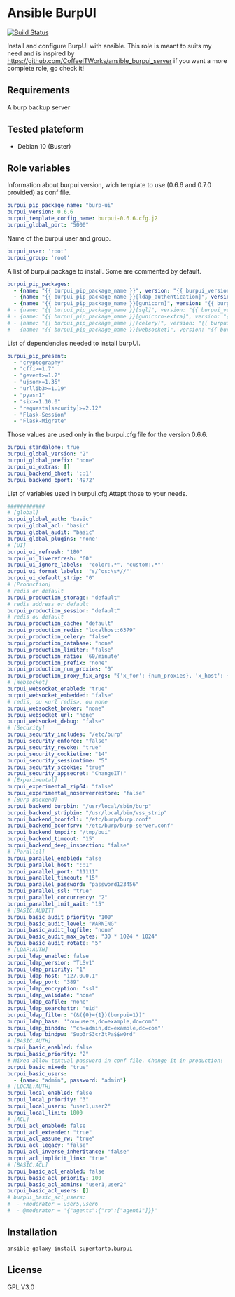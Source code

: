 # Ansible BurpUI
[![Build Status](https://travis-ci.com/supertarto/ansible-burpui.svg?branch=master)](https://travis-ci.com/supertarto/ansible-burpui)

Install and configure BurpUI with ansible. This role is meant to suits my need and is inspired by https://github.com/CoffeeITWorks/ansible_burpui_server if you want a more complete role, go check it!


## Requirements
A burp backup server

## Tested plateform
* Debian 10 (Buster)

## Role variables
Information about burpui version, wich template to use (0.6.6 and 0.7.0 provided) as conf file.
```yml
burpui_pip_package_name: "burp-ui"
burpui_version: 0.6.6
burpui_template_config_name: burpui-0.6.6.cfg.j2
burpui_global_port: "5000"
```
Name of the burpui user and group.
```yml
burpui_user: 'root'
burpui_group: 'root'
```
A list of burpui package to install. Some are commented by default.
```yml
burpui_pip_packages:
  - {name: "{{ burpui_pip_package_name }}", version: "{{ burpui_version }}"}
  - {name: "{{ burpui_pip_package_name }}[ldap_authentication]", version: "{{ burpui_version }}"}
  - {name: "{{ burpui_pip_package_name }}[gunicorn]", version: "{{ burpui_version }}"}
# - {name: "{{ burpui_pip_package_name }}[sql]", version: "{{ burpui_version }}"}
# - {name: "{{ burpui_pip_package_name }}[gunicorn-extra]", version: "{{ burpui_version }}"}
# - {name: "{{ burpui_pip_package_name }}[celery]", version: "{{ burpui_version }}"}
# - {name: "{{ burpui_pip_package_name }}[websocket]", version: "{{ burpui_version }}"}
```
List of dependencies needed to install burpUI.
```yml
burpui_pip_present:
  - "cryptography"
  - "cffi>=1.7"
  - "gevent>=1.2"
  - "ujson>=1.35"
  - "urllib3>=1.19"
  - "pyasn1"
  - "six>=1.10.0"
  - "requests[security]>=2.12"
  - "Flask-Session"
  - "Flask-Migrate"
```
Those values are used only in the burpui.cfg file for the version 0.6.6. 
```yml
burpui_standalone: true
burpui_global_version: "2"
burpui_global_prefix: "none"
burpui_ui_extras: []
burpui_backend_bhost: '::1'
burpui_backend_bport: '4972'
```
List of variables used in burpui.cfg Attapt those to your needs.
```yml
############
# [global]
burpui_global_auth: "basic"
burpui_global_acl: "basic"
burpui_global_audit: "basic"
burpui_global_plugins: 'none'
# [UI]
burpui_ui_refresh: "180"
burpui_ui_liverefresh: "60"
burpui_ui_ignore_labels: '"color:.*", "custom:.*"'
burpui_ui_format_labels: '"s/^os:\s*//"'
burpui_ui_default_strip: "0"
# [Production]
# redis or default
burpui_production_storage: "default"
# redis address or default
burpui_production_session: "default"
# redis ou default
burpui_production_cache: "default"
burpui_production_redis: "localhost:6379"
burpui_production_celery: "false"
burpui_production_database: "none"
burpui_production_limiter: "false"
burpui_production_ratio: '60/minute'
burpui_production_prefix: "none"
burpui_production_num_proxies: "0"
burpui_production_proxy_fix_args: "{'x_for': {num_proxies}, 'x_host': {num_proxies}, 'x_prefix': {num_proxies}}"
# [Websocket]
burpui_websocket_enabled: "true"
burpui_websocket_embedded: "false"
# redis, ou <url redis>, ou none
burpui_websocket_broker: "none"
burpui_websocket_url: "none"
burpui_websocket_debug: "false"
# [Security]
burpui_security_includes: "/etc/burp"
burpui_security_enforce: "false"
burpui_security_revoke: "true"
burpui_security_cookietime: "14"
burpui_security_sessiontime: "5"
burpui_security_scookie: "true"
burpui_security_appsecret: "ChangeIT!"
# [Experimental]
burpui_experimental_zip64: "false"
burpui_experimental_noserverrestore: "false"
# [Burp Backend]
burpui_backend_burpbin: "/usr/local/sbin/burp"
burpui_backend_stripbin: "/usr/local/bin/vss_strip"
burpui_backend_bconfcli: "/etc/burp/burp.conf"
burpui_backend_bconfsrv: "/etc/burp/burp-server.conf"
burpui_backend_tmpdir: "/tmp/bui"
burpui_backend_timeout: "15"
burpui_backend_deep_inspection: "false"
# [Parallel]
burpui_parallel_enabled: false
burpui_parallel_host: "::1"
burpui_parallel_port: "11111"
burpui_parallel_timeout: "15"
burpui_parallel_password: "password123456"
burpui_parallel_ssl: "true"
burpui_parallel_concurrency: "2"
burpui_parallel_init_wait: "15"
# [BASIC:AUDIT]
burpui_basic_audit_priority: "100"
burpui_basic_audit_level: "WARNING"
burpui_basic_audit_logfile: "none"
burpui_basic_audit_max_bytes: "30 * 1024 * 1024"
burpui_basic_audit_rotate: "5"
# [LDAP:AUTH]
burpui_ldap_enabled: false
burpui_ldap_version: "TLSv1"
burpui_ldap_priority: "1"
burpui_ldap_host: "127.0.0.1"
burpui_ldap_port: "389"
burpui_ldap_encryption: "ssl"
burpui_ldap_validate: "none"
burpui_ldap_cafile: "none"
burpui_ldap_searchattr: "uid"
burpui_ldap_filter: "(&({0}={1})(burpui=1))"
burpui_ldap_base: '"ou=users,dc=example,dc=com"'
burpui_ldap_binddn: '"cn=admin,dc=example,dc=com"'
burpui_ldap_bindpw: "Sup3rS3cr3tPa$$w0rd"
# [BASIC:AUTH]
burpui_basic_enabled: false
burpui_basic_priority: "2"
# Mixed allow textual password in conf file. Change it in production!
burpui_basic_mixed: "true"
burpui_basic_users:
  - {name: "admin", password: "admin"}
# [LOCAL:AUTH]
burpui_local_enabled: false
burpui_local_priority: "3"
burpui_local_users: "user1,user2"
burpui_local_limit: 1000
# [ACL]
burpui_acl_enabled: false
burpui_acl_extended: "true"
burpui_acl_assume_rw: "true"
burpui_acl_legacy: "false"
burpui_acl_inverse_inheritance: "false"
burpui_acl_implicit_link: "true"
# [BASIC:ACL]
burpui_basic_acl_enabled: false
burpui_basic_acl_priority: 100
burpui_basic_acl_admins: "user1,user2"
burpui_basic_acl_users: []
# burpui_basic_acl_users:
#  - +moderator = user5,user6
#  - @moderator = '{"agents":{"ro":["agent1"]}}'
```
## Installation
```
ansible-galaxy install supertarto.burpui
```
## License
GPL V3.0
